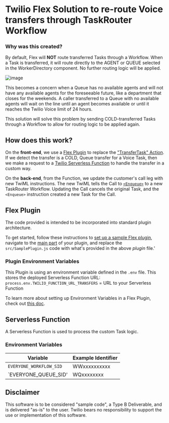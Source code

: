 # Twilio Flex Solution to re-route Voice transfers through TaskRouter Workflow

### Why was this created?
By default, Flex will **NOT** route transferred Tasks through a Workflow. When a Task is transferred, it will route directly to the AGENT or QUEUE selected in the WorkerDirectory component. No further routing logic will be applied. 

![image](https://user-images.githubusercontent.com/67924770/157151805-3db3402d-5360-4f1c-9b8c-8e4be789cc23.png)

This becomes a concern when a Queue has no available agents and will not have any available agents for the foreseeable future, like a department that closes for the weekends. A caller transferred to a Queue with no available agents will wait on the line until an agent becomes available or until it reaches the Twilio Voice limit of 24 hours.

This solution will solve this problem by sending COLD-transferred Tasks through a Workflow to allow for routing logic to be applied again.


## How does this work?

On the **front-end**, we use a [Flex Plugin](https://www.twilio.com/docs/flex/developer/ui-and-plugins) to replace the ["TransferTask" Action](https://www.twilio.com/docs/flex/developer/ui/v1/actions). If we detect the transfer is a COLD, Queue transfer for a Voice Task, then we make a request to a [Twilio Serverless Function](https://www.twilio.com/docs/serverless/functions-assets/functions) to handle the transfer in a custom way.

On the **back-end**, from the Function, we update the customer's call leg with new TwiML instructions. The new TwiML tells the Call to [`<Enqueue>`](https://www.twilio.com/docs/voice/twiml/enqueue) to a new TaskRouter Workflow. Updating the Call cancels the original Task, and the `<Enqueue>` instruction created a new Task for the Call.


## Flex Plugin

The code provided is intended to be incorporated into standard plugin architecture.

To get started, follow these instructions to [set up a sample Flex plugin](https://www.twilio.com/docs/flex/quickstart/getting-started-plugin#set-up-a-sample-flex-plugin), navigate to the [main part](https://www.twilio.com/docs/flex/quickstart/getting-started-plugin#build-your-flex-plugin) of your plugin, and replace the `src/SamplePlugin.js` code with what's provided in the above *plugin* file.'

### Plugin Environment Variables

This Plugin is using an environment variable defined in the `.env` file. This stores the deployed Serverless Function URL:
`process.env.TWILIO_FUNCTION_URL_TRANSFERS` = URL to your Serverless Function

To learn more about setting up Environment Variables in a Flex Plugin, check out [this doc](https://www.twilio.com/docs/flex/developer/plugins/environment-variables#:~:text=Keep%20in%20mind%20that%20the%20environment%20variable%20names%20are%20required%20to%20start%20with%20TWILIO_%2C%20FLEX_%20or%20REACT_).

## Serverless Function

A Serverless Function is used to process the custom Task logic. 

### Environment Variables

| Variable | Example Identifier |
| ----- | ---- |
| `EVERYONE_WORKFLOW_SID` | WWxxxxxxxxxx |
| `EVERYONE_QUEUE_SID' | WQxxxxxxxx |


## Disclaimer
This software is to be considered "sample code", a Type B Deliverable, and is delivered "as-is" to the user. Twilio bears no responsibility to support the use or implementation of this software.
